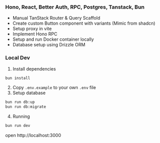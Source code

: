 ### Hono, React, Better Auth, RPC, Postgres, Tanstack, Bun

-   Manual TanStack Router & Query Scaffold
-   Create custom Button component with variants (Mimic from shadcn)
-   Setup proxy in vite
-   Implement Hono RPC
-   Setup and run Docker container locally
-   Database setup using Drizzle ORM

### Local Dev

1. Install dependencies

```sh
bun install
```

2. Copy `.env.example` to your own `.env` file
3. Setup database

```sh
bun run db:up
bun run db:migrate
```

4. Running

```sh
bun run dev
```

open http://localhost:3000
